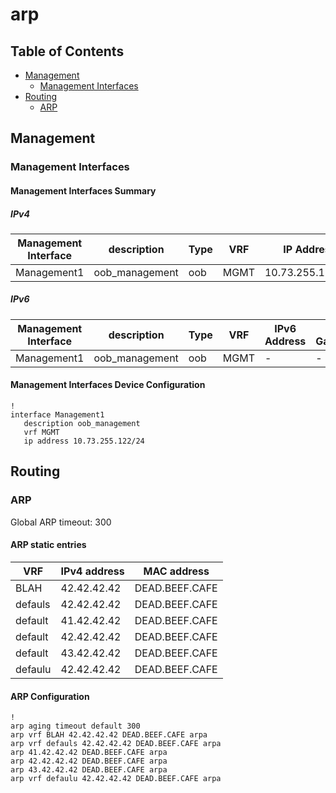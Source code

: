 # arp

## Table of Contents

- [Management](#management)
  - [Management Interfaces](#management-interfaces)
- [Routing](#routing)
  - [ARP](#arp)

## Management

### Management Interfaces

#### Management Interfaces Summary

##### IPv4

| Management Interface | description | Type | VRF | IP Address | Gateway |
| -------------------- | ----------- | ---- | --- | ---------- | ------- |
| Management1 | oob_management | oob | MGMT | 10.73.255.122/24 | 10.73.255.2 |

##### IPv6

| Management Interface | description | Type | VRF | IPv6 Address | IPv6 Gateway |
| -------------------- | ----------- | ---- | --- | ------------ | ------------ |
| Management1 | oob_management | oob | MGMT | - | - |

#### Management Interfaces Device Configuration

```eos
!
interface Management1
   description oob_management
   vrf MGMT
   ip address 10.73.255.122/24
```

## Routing

### ARP

Global ARP timeout: 300

#### ARP static entries

| VRF | IPv4 address | MAC address |
| --- | ------------ | ----------- |
| BLAH | 42.42.42.42 | DEAD.BEEF.CAFE |
| defauls | 42.42.42.42 | DEAD.BEEF.CAFE |
| default | 41.42.42.42 | DEAD.BEEF.CAFE |
| default | 42.42.42.42 | DEAD.BEEF.CAFE |
| default | 43.42.42.42 | DEAD.BEEF.CAFE |
| defaulu | 42.42.42.42 | DEAD.BEEF.CAFE |

#### ARP Configuration

```eos
!
arp aging timeout default 300
arp vrf BLAH 42.42.42.42 DEAD.BEEF.CAFE arpa
arp vrf defauls 42.42.42.42 DEAD.BEEF.CAFE arpa
arp 41.42.42.42 DEAD.BEEF.CAFE arpa
arp 42.42.42.42 DEAD.BEEF.CAFE arpa
arp 43.42.42.42 DEAD.BEEF.CAFE arpa
arp vrf defaulu 42.42.42.42 DEAD.BEEF.CAFE arpa
```
